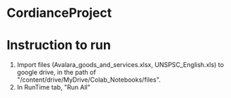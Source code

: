 # CordianceProject

# Instruction to run 

1. Import files (Avalara_goods_and_services.xlsx, UNSPSC_English.xls) to google drive, in the path of "/content/drive/MyDrive/Colab_Notebooks/files".
2. In RunTime tab, "Run All"
